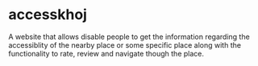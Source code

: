 # accesskhoj
A website that allows disable people to get the information regarding the accessiblity of the nearby place or some specific place along with the functionality to rate, review and navigate though the place. 
